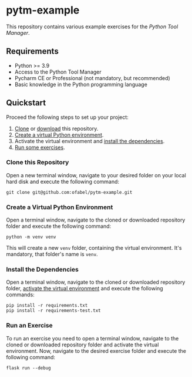 # pytm-example

This repository contains various example exercises for the _Python Tool Manager_.

## Requirements

* Python >= 3.9
* Access to the Python Tool Manager
* Pycharm CE or Professional (not mandatory, but recommended)
* Basic knowledge in the Python programming language

## Quickstart

Proceed the following steps to set up your project:

1. [Clone](#clone-this-repository) or [download](https://github.com/ofabel/pytm-example/archive/refs/heads/master.zip)
   this repository.
2. [Create a virtual Python environment](#create-a-virtual-python-environment).
3. Activate the virtual environment and [install the dependencies](#install-the-dependencies).
4. [Run some exercises](#run-an-exercise).

### Clone this Repository

Open a new terminal window, navigate to your desired folder on your local hard disk and execute the following command:

```shell
git clone git@github.com:ofabel/pytm-example.git
```

### Create a Virtual Python Environment

Open a terminal window, navigate to the cloned or downloaded repository folder and execute the following command:

```shell
python -m venv venv
```

This will create a new `venv` folder, containing the virtual environment. It's mandatory, that folder's name is `venv`.

### Install the Dependencies

Open a terminal window, navigate to the cloned or downloaded repository
folder, [activate the virtual environment](https://docs.python.org/3/library/venv.html#how-venvs-work) and execute the
following commands:

```shell
pip install -r requirements.txt
pip install -r requirements-test.txt
```

### Run an Exercise

To run an exercise you need to open a terminal window, navigate to the cloned or downloaded repository folder and
activate the virtual environment. Now, navigate to the desired exercise folder and execute the following command:

```shell
flask run --debug
```

